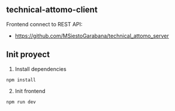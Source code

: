 ## technical-attomo-client

Frontend connect to REST API:

- https://github.com/MSiestoGarabana/technical_attomo_server

## Init proyect

1.  Install dependencies

```
npm install
```

2. Init frontend

```
npm run dev
```
